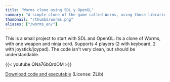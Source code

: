 ```yaml
---
title: "Worms clone using SDL y OpenGL"
summary: "A simple clone of the game called Worms, using those libraries. Can be played by multiple players, using the same keyboard."
thumbnail: "/thumbs/worms.png"
aliases: ["/worms_en/"]
---
```


This is a small project to start with SDL and OpenGL. Its a clone of Worms, with one weapon and ninja cord. Supports 4 players (2 with keyboard, 2 with joystick/joypad). The code isn't very clean, but should be understandable.

{{< youtube QNa76bQrdOM >}}

[Download code and executable](/downloads/wc.zip) (License: ZLib)
